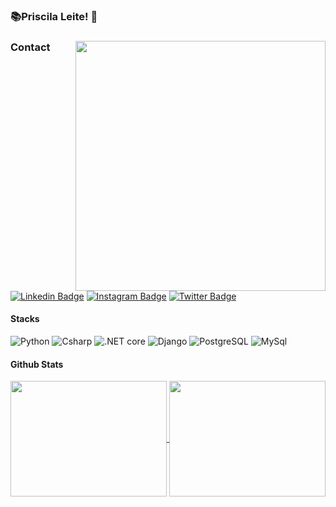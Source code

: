 
### 📚Priscila Leite! 🖖

 
<div> 
<img align="right" src="https://user-images.githubusercontent.com/109990443/219679111-2377f9f6-d336-4ea2-9e87-c0fcdbbafe68.gif" width="400px"/> 
<di>

 ### Contact

[![Linkedin Badge](https://img.shields.io/badge/-LinkedIn-0e76a8?style=flat-square&logo=Linkedin&logoColor=white)]([https://www.linkedin.com/in/regis-da-silva-santos/](https://www.linkedin.com/in/priscila-leite-185091244/))
[![Instagram Badge](https://img.shields.io/badge/-Instagram-e4405f?style=flat-square&logo=Instagram&logoColor=white)](https://www.instagram.com/prix_leite/)
[![Twitter Badge](https://img.shields.io/badge/-Twitter-00acee?style=flat-square&logo=Twitter&logoColor=white)]()

#### Stacks
<p>
  <img alt="Python" src="https://img.shields.io/badge/Python-3776AB?style=for-the-badge&logo=python&logoColor=white"/>
  <img alt="Csharp" src="https://img.shields.io/badge/Csharp-3776AB?style=for-the-badge&logo=Csharp&logoColor=purple"/> 
  <img alt=".NET core" src="https://img.shields.io/badge/.NETcore-3776AB?style=for-the-badge&logo=.NETcore&logoColor=purple"/> 
  <img alt="Django" src="https://img.shields.io/badge/Django-092E20?style=for-the-badge&logo=django&logoColor=white"/>
  <img alt="PostgreSQL" src="https://img.shields.io/badge/PostgreSQL-316192?style=for-the-badge&logo=postgresql&logoColor=white"/>
 <img alt="MySql" src="https://img.shields.io/badge/MySql-563D7C?style=for-the-badge&logo=MySql&logoColor=white"/>
<p>
 
 
 
 
 

 #### Github Stats
 <a href="#">
  <img align="center" src="https://github-readme-stats.vercel.app/api?username=pricileite&show_icons=true&count_private=true&theme=dracula" width="250px" height="185">
  <img align="center" src="https://github-readme-stats.vercel.app/api/top-langs/?username=pricileite&layout=compact&theme=dracula&hide=css,html,jupyter%20notebook" width="250px" height = "185">
 </a>
 
 
 

